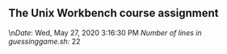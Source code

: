 ## The Unix Workbench course assignment
\n*Date*: Wed, May 27, 2020  3:16:30 PM
*Number of lines in guessinggame.sh:* 22
